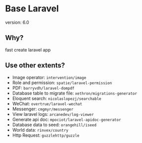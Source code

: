 # Base Laravel

version: 6.0

## Why?

fast create laravel app

## Use other extents?

- Image operator: `intervention/image`
- Role and permission: `spatie/laravel-permission`
- PDF: `barryvdh/laravel-dompdf`
- Database table to migrate file: `xethron/migrations-generator`
- Eloquent search: `nicolaslopezj/searchable`
- WeChat: `overtrue/laravel-wechat`
- Messenger: `cmgmyr/messenger`
- View laravel logs: `arcanedev/log-viewer`
- Generate api doc: `mpociot/laravel-apidoc-generator`
- Database data to seed: `orangehill/iseed`
- World data: `rinvex/country`
- Http Request: `guzzlehttp/guzzle`
